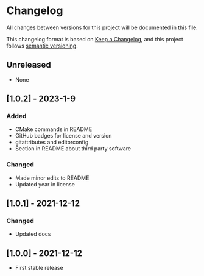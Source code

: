 # Changelog

All changes between versions for this project will be documented in this file.

This changelog format is based on [Keep a Changelog](https://keepachangelog.com/en/1.0.0/), and
this project follows [semantic versioning](https://semver.org/).


## Unreleased

- None


## [1.0.2] - 2023-1-9

### Added

- CMake commands in README
- GitHub badges for license and version
- gitattributes and editorconfig
- Section in README about third party software

### Changed

- Made minor edits to README
- Updated year in license


## [1.0.1] - 2021-12-12

### Changed

- Updated docs

## [1.0.0] - 2021-12-12

- First stable release
